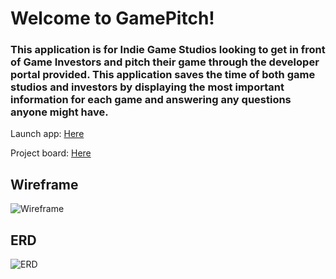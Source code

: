  # Welcome to GamePitch!

 ### This application is for Indie Game Studios looking to get in front of Game Investors and pitch their game through the developer portal provided. This application saves the time of both game studios and investors by displaying the most important information for each game and answering any questions anyone might have.

 Launch app: [Here](https://gamepitch.herokuapp.com/)
 
 Project board: [Here](https://github.com/yourOnlyCode/gamepitch/projects/1?fullscreen=true)
 
 ## Wireframe

![Wireframe](https://imgur.com/0dryzS4.png)

## ERD

![ERD](https://imgur.com/nO75TUm.png)

